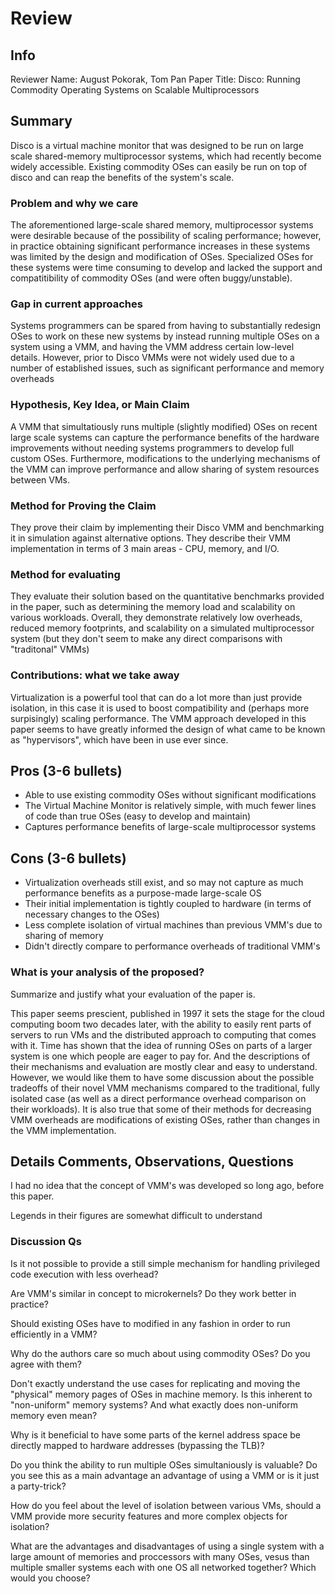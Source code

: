 # Review

## Info

Reviewer Name: August Pokorak, Tom Pan
Paper Title: Disco: Running Commodity Operating Systems on Scalable Multiprocessors

## Summary
Disco is a virtual machine monitor that was designed to be run on large scale shared-memory multiprocessor systems, which had recently become widely accessible. Existing commodity OSes can easily be run on top of disco and can reap the benefits of the system's scale.

### Problem and why we care
The aforementioned large-scale shared memory, multiprocessor systems were desirable because of the possibility of scaling performance; however, in practice obtaining significant performance increases in these systems was limited by the design and modification of OSes. Specialized OSes for these systems were time consuming to develop and lacked the support and compatitibility of commodity OSes (and were often buggy/unstable).

### Gap in current approaches
Systems programmers can be spared from having to substantially redesign OSes to work on these new systems by instead running multiple OSes on a system using a VMM, and having the VMM address certain low-level details. However, prior to Disco VMMs were not widely used due to a number of established issues, such as significant performance and memory overheads

### Hypothesis, Key Idea, or Main Claim
A VMM that simultatiously runs multiple (slightly modified) OSes on recent large scale systems can capture the performance benefits of the hardware improvements without needing systems programmers to develop full custom OSes.  Furthermore, modifications to the underlying mechanisms of the VMM can improve performance and allow sharing of system resources between VMs.

### Method for Proving the Claim
They prove their claim by implementing their Disco VMM and benchmarking it in simulation against alternative options.  They describe their VMM implementation in terms of 3 main areas - CPU, memory, and I/O.

### Method for evaluating
They evaluate their solution based on the quantitative benchmarks provided in the paper, such as determining the memory load and scalability on various workloads.  Overall, they demonstrate relatively low overheads, reduced memory footprints, and scalability on a simulated multiprocessor system (but they don't seem to make any direct comparisons with "traditonal" VMMs)

### Contributions: what we take away
Virtualization is a powerful tool that can do a lot more than just provide isolation, in this case it is used to boost compatibility and (perhaps more surpisingly) scaling performance.  The VMM approach developed in this paper seems to have greatly informed the design of what came to be known as "hypervisors", which have been in use ever since.

## Pros (3-6 bullets)
- Able to use existing commodity OSes without significant modifications
- The Virtual Machine Monitor is relatively simple, with much fewer lines of code than true OSes (easy to develop and maintain)
- Captures performance benefits of large-scale multiprocessor systems

## Cons (3-6 bullets)
- Virtualization overheads still exist, and so may not capture as much performance benefits as a purpose-made large-scale OS
- Their initial implementation is tightly coupled to hardware (in terms of necessary changes to the OSes)
- Less complete isolation of virtual machines than previous VMM's due to sharing of memory
- Didn't directly compare to performance overheads of traditional VMM's

### What is your analysis of the proposed?

Summarize and justify what your evaluation of the paper is. 

This paper seems prescient, published in 1997 it sets the stage for the cloud computing boom two decades later, with the ability to easily rent parts of servers to run VMs and the distributed approach to computing that comes with it. Time has shown that the idea of running OSes on parts of a larger system is one which people are eager to pay for.  And the descriptions of their mechanisms and evaluation are mostly clear and easy to understand.  However, we would like them to have some discussion about the possible tradeoffs of their novel VMM mechanisms compared to the traditional, fully isolated case (as well as a direct performance overhead comparison on their workloads).  It is also true that some of their methods for decreasing VMM overheads are modifications of existing OSes, rather than changes in the VMM implementation.

## Details Comments, Observations, Questions

I had no idea that the concept of VMM's was developed so long ago, before this paper.

Legends in their figures are somewhat difficult to understand

### Discussion Qs

Is it not possible to provide a still simple mechanism for handling privileged code execution with less overhead?

Are VMM's similar in concept to microkernels?  Do they work better in practice?

Should existing OSes have to modified in any fashion in order to run efficiently in a VMM? 

Why do the authors care so much about using commodity OSes? Do you agree with them?

Don't exactly understand the use cases for replicating and moving the "physical" memory pages of OSes in machine memory.  Is this inherent to "non-uniform" memory systems?  And what exactly does non-uniform memory even mean?

Why is it beneficial to have some parts of the kernel address space be directly mapped to hardware addresses (bypassing the TLB)?

Do you think the ability to run multiple OSes simultaniously is valuable? Do you see this as a main advantage an advantage of using a VMM or is it just a party-trick?

How do you feel about the level of isolation between various VMs, should a VMM provide more security features and more complex objects for isolation?

What are the advantages and disadvantages of using a single system with a large amount of memories and proccessors with many OSes, vesus than multiple smaller systems each with one OS all networked together? Which would you choose?



